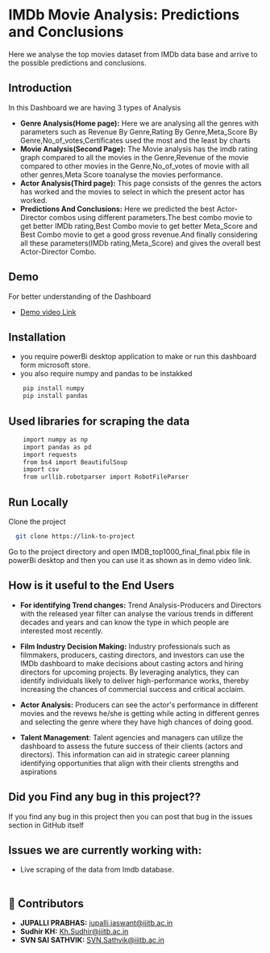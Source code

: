 
# IMDb Movie Analysis: Predictions and Conclusions
Here we analyse the top movies dataset from IMDb data base and arrive to the possible predictions and conclusions.

## Introduction

In this Dashboard we are having 3 types of Analysis






-  **Genre Analysis(Home page):** Here we are analysing all the genres with parameters such as Revenue By Genre,Rating By Genre,Meta_Score By Genre,No_of_votes,Certificates used the most and the least by charts 
- **Movie Analysis(Second Page):** The Movie analysis has the imdb rating graph compared to all the movies in the Genre,Revenue of the movie compared to other movies in the Genre,No_of_votes of movie with all other genres,Meta Score toanalyse the movies performance.
- **Actor Analysis(Third page):** This page consists of the genres the actors has worked and the movies to select in which the present actor has worked.
- **Predictions And Conclusions:** Here we predicted the best Actor-Director combos using different parameters.The best combo movie to get better IMDb rating,Best Combo movie to get better Meta_Score and Best Combo movie to get a good gross revenue.And finally considering all these parameters(IMDb rating,Meta_Score) and gives the overall best Actor-Director Combo.


## Demo
For better understanding of the Dashboard
 - [Demo video Link](https://www.youtube.com/watch?v=UQvFMOZYDh0&ab_channel=JaswantprabhasJupalli)


## Installation
- you require powerBi desktop application to make or run this dashboard form microsoft store.
- you also require numpy and pandas to be instakked
```bash
    pip install numpy
    pip install pandas
```
## Used libraries for scraping the data
```bash
    import numpy as np
    import pandas as pd
    import requests
    from bs4 import BeautifulSoup
    import csv
    from urllib.robotparser import RobotFileParser
```

## Run Locally

Clone the project

```bash
  git clone https://link-to-project
```

Go to the project directory and open IMDB_top1000_final_final.pbix file in powerBi desktop and then you can use it as shown as in demo video link.


## How is it useful to the **End Users**
- **For identifying Trend changes:** Trend Analysis-Producers and Directors with the released year filter can analyse the various trends in different decades and years and can know the type in which people are interested most recently.

- **Film Industry Decision Making:** Industry professionals such as filmmakers, producers, casting directors, and investors can use the IMDb dashboard to make decisions about casting actors and hiring directors for upcoming projects. By leveraging analytics, they can identify individuals likely to deliver high-performance works, thereby increasing the chances of commercial success and critical acclaim.

- **Actor Analysis:** Producers can see the actor's performance in different movies and the revews he/she is getting while acting in different genres and selecting the genre where they have high chances of doing good.

- **Talent Management**: Talent agencies and managers can utilize the dashboard to assess the future success of their clients (actors and directors). This information can aid in strategic career planning identifying opportunities that align with their clients strengths and aspirations
## Did you Find any bug in this project??
If you find any bug in this project then you can post that bug in the issues section in GitHub itself

## Issues we are currently working with:
- Live scraping of the data from Imdb database.<br><br>




## 🔗 Contributors
- **JUPALLI PRABHAS:** jupalli.jaswant@iiitb.ac.in
- **Sudhir KH:** Kh.Sudhir@iiitb.ac.in
- **SVN SAI SATHVIK:** SVN.Sathvik@iiitb.ac.in
